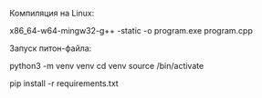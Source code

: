 Компиляция на Linux:

x86_64-w64-mingw32-g++ -static -o program.exe program.cpp

Запуск питон-файла: 

python3 -m venv venv 
cd venv 
source /bin/activate 

pip install -r requirements.txt
